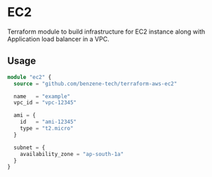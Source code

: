 # EC2

Terraform module to build infrastructure for EC2 instance along with Application load balancer in a VPC.

## Usage

```terraform
module "ec2" {
  source = "github.com/benzene-tech/terraform-aws-ec2"

  name   = "example"
  vpc_id = "vpc-12345"

  ami = {
    id   = "ami-12345"
    type = "t2.micro"
  }

  subnet = {
    availability_zone = "ap-south-1a"
  }
}
```
